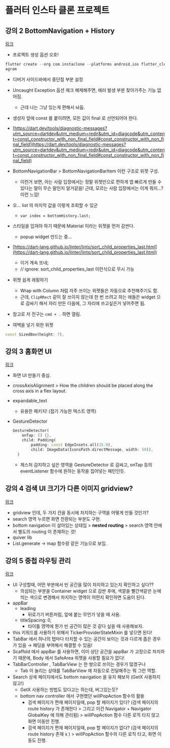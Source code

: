 # 플러터 인스타 클론 프로젝트

## 강의 2 BottomNavigation + History
[링크](https://www.youtube.com/watch?v=CoKWB5gYosI&list=PLgRxBCVPaZ_1iBe1v3-ZSSzHGdQo7AZPq&index=2)

- 프로젝트 생성 옵션 오호!

```dart
flutter create --org com.instaclone --platforms android,ios flutter_clone_inst
agram
```

- 디버거 사이드바에서 중단점 부분 설정
- Uncaught Exception 옵션 체크 해제해주면, 에러 발생 부분 찾아가주는 기능 없어짐.
    - 근데 나는 그냥 있는게 편해서 놔둠.
- 생성자 앞에 const 를 붙이려면, 모든 값이 final 로 선언되어야 한다.
- [https://dart.dev/tools/diagnostic-messages?utm_source=dartdev&utm_medium=redir&utm_id=diagcode&utm_content=const_constructor_with_non_final_field#const_constructor_with_non_final_field](https://dart.dev/tools/diagnostic-messages?utm_source=dartdev&utm_medium=redir&utm_id=diagcode&utm_content=const_constructor_with_non_final_field#const_constructor_with_non_final_field)
- BottomNavigationBar > BottomNavigationBarItem 이런 구조로 위젯 구성.
    - 이런거 보면, 아는 사람 입장에서는 정말 위젯만으로 편하게 앱 빠르게 만들 수 있다는 말이 무슨 말인지 알거같음! 근데, 모르는 사람 입장에서는 이게 뭐지…? 이런 느낌!

- 오... list 의 마지막 값을 이렇게 조회할 수 있군
    - `var index = bottomHistory.last;`
- 스타일을 입혀야 하기 때문에 Material 이라는 위젯을 먼저 감싼다.
    - popup widget 만드는 중…
- [https://dart-lang.github.io/linter/lints/sort_child_properties_last.html](https://dart-lang.github.io/linter/lints/sort_child_properties_last.html)
    - 이거 계속 뜨네;
    - // ignore: sort_child_properties_last 이런식으로 무시 가능
- 위젯 쉽게 래핑하기
    - Wrap with Column 처럼 자주 쓰이는 위젯들은 자동으로 추천해주기도 함.
    - 근데, `ClipRRect` 같이 잘 쓰이지 않는데 한 번 쓰려고 하는 애들은 widget 으로 감싸기 해서 자리 만든 다음에, 그 자리에 쓰고싶은거 넣어주면 됨.
    
- 참고로 저 전구는 `cmd + .` 하면 열림.
- 여백을 넣기 위한 위젯
```dart
const SizedBox(height: 7),
```

## 강의 3 홈화면 UI
[링크](https://www.youtube.com/watch?v=IWdHaU2NMu0&list=PLgRxBCVPaZ_1iBe1v3-ZSSzHGdQo7AZPq&index=3)

- 화면 UI 만들기 중심.
- crossAxisAlignment > How the children should be placed along the cross axis in a flex layout.
- expandable_text
    - 유용한 패키지! (접기 가능한 텍스트 영역)
- GestureDetector
    
    ```dart
    GestureDetector(
        onTap: () {},
        child: Padding(
            padding: const EdgeInsets.all(15.0),
            child: ImageData(IconsPath.directMessage, width: 50)),
      )
    ```
    
    - 제스처 감지하고 싶은 영역을 GestureDetector 로 감싸고, onTap 등의 eventListener 함수에 원하는 동작을 집어넣는 패턴인듯.

## 강의 4 검색 UI 크기가 다른 이미지 gridview?
[링크](https://youtu.be/s5CblO_hsf8)

- gridview 인데, 두 가지 칸을 동시에 차지하는 구역을 어떻게 만들 것인가?
- search 영역 누르면 화면 전환되는 부분도 구현.
- bottom navigation 이 살아있는 상태임 > **nested routing** > search 영역 안에서 별도의 routing 이 존재하는 것!
- quiver lib
- List.generate -> map 함수랑 같은 기능으로 보임.

## 강의 5 중첩 라우팅 관리
[링크](https://www.youtube.com/watch?v=zJBWAGnUgK4&list=PLgRxBCVPaZ_1iBe1v3-ZSSzHGdQo7AZPq&index=5)

- UI 구성할때, 어떤 부분에서 빈 공간을 많이 차지하고 있는지 확인하고 싶다??
    - 의심되는 부분을 Container widget 으로 감싼 후에, 색깔을 빨간색같은 눈에 띄는 색으로 변경해서 차지하는 영역이 어떤지 확인하면 도움이 된다.
- appBar
    - leading
        - 뒤로가기 버튼처럼, 앞에 붙는 무언가 넣을 때 사용.
    - titleSpacing: 0,
        - 타이틀 영역에 뭔가 빈 공간이 많은 것 같다 싶을 때 사용해보자.
- this 키워드를 사용하기 위해서 TickerProviderStateMixin 를 넣으면 된다!
- TabBar 에서 하나의 탭마다 터치할 수 있는 공간이 보이는 것과 다르게 좁은 경우가 있음 → 패딩을 부여해서 해결할 수 있음!
- Scaffold 에서 appBar 를 사용하면, 이미 상단 공간을 appBar 가 고정으로 차지하기 때문에, Body 에서 SafeArea 위젯을 사용할 필요가 없다!
- TabBarController , TabBarView 는 한 쌍으로 쓰이는 경우가 많겠구나
    - Tab 이 눌리는 상태를 TabBarView 에 자동으로 전달해주는 뭐 그런 역할.
- Search 상세 페이지에서도 bottom navigation 을 유지 해보자 (GetX 사용하지 않고!)
    - GetX 사용하는 방법도 있다고는 하는데, 버그있는듯?
    - bottom nav controller 에서 구현했던 willPopAction 함수의 활용
        - 검색 페이지가 편재 페이지일때, pop 할 페이지가 있다? (검색 페이지의 route history 가 존재한다 > 그리고 이건 Navigator + Navigator GlobalKey 에 의해 관리됨) > willPopAction 함수 다른 로직 타지 않고 화면 이동만 진행.
        - 검색 페이지가 편재 페이지일때, pop 할 페이지가 없다? (검색 페이지의 route history 존재 x ) > willPopAction 함수의 다른 로직 타고, 화면 이동도 진행.